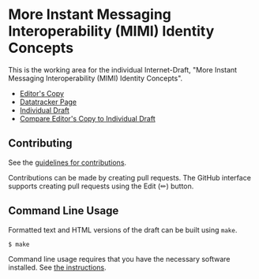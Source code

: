 # More Instant Messaging Interoperability (MIMI) Identity Concepts

This is the working area for the individual Internet-Draft, "More Instant Messaging Interoperability (MIMI) Identity Concepts".

* [Editor's Copy](https://rohanmahy.github.io/mimi-identity/#go.draft-mahy-mimi-identity.html)
* [Datatracker Page](https://datatracker.ietf.org/doc/draft-mahy-mimi-identity)
* [Individual Draft](https://datatracker.ietf.org/doc/html/draft-mahy-mimi-identity)
* [Compare Editor's Copy to Individual Draft](https://rohanmahy.github.io/mimi-identity/#go.draft-mahy-mimi-identity.diff)


## Contributing

See the
[guidelines for contributions](https://github.com/rohanmahy/mimi-identity/blob/main/CONTRIBUTING.md).

Contributions can be made by creating pull requests.
The GitHub interface supports creating pull requests using the Edit (✏) button.


## Command Line Usage

Formatted text and HTML versions of the draft can be built using `make`.

```sh
$ make
```

Command line usage requires that you have the necessary software installed.  See
[the instructions](https://github.com/martinthomson/i-d-template/blob/main/doc/SETUP.md).

